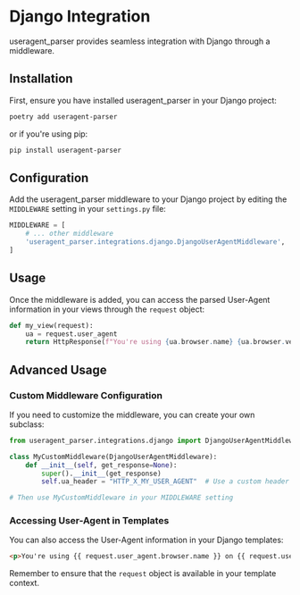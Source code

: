 # Django Integration

useragent_parser provides seamless integration with Django through a middleware.

## Installation

First, ensure you have installed useragent_parser in your Django project:

```bash
poetry add useragent-parser
```

or if you're using pip:

```bash
pip install useragent-parser
```

## Configuration

Add the useragent_parser middleware to your Django project by editing the `MIDDLEWARE` setting in your `settings.py` file:

```python
MIDDLEWARE = [
    # ... other middleware
    'useragent_parser.integrations.django.DjangoUserAgentMiddleware',
]
```

## Usage

Once the middleware is added, you can access the parsed User-Agent information in your views through the `request` object:

```python
def my_view(request):
    ua = request.user_agent
    return HttpResponse(f"You're using {ua.browser.name} {ua.browser.version} on {ua.os.name} {ua.os.version}")
```

## Advanced Usage

### Custom Middleware Configuration

If you need to customize the middleware, you can create your own subclass:

```python
from useragent_parser.integrations.django import DjangoUserAgentMiddleware

class MyCustomMiddleware(DjangoUserAgentMiddleware):
    def __init__(self, get_response=None):
        super().__init__(get_response)
        self.ua_header = "HTTP_X_MY_USER_AGENT"  # Use a custom header

# Then use MyCustomMiddleware in your MIDDLEWARE setting
```

### Accessing User-Agent in Templates

You can also access the User-Agent information in your Django templates:

```html
<p>You're using {{ request.user_agent.browser.name }} on {{ request.user_agent.os.name }}</p>
```

Remember to ensure that the `request` object is available in your template context.
